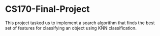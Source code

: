 # CS170-Final-Project

This project tasked us to implement a search algorithm that finds the best set of features for classifying an object using KNN classification. 

